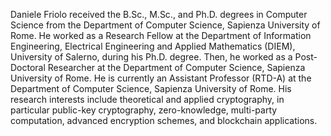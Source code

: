 Daniele Friolo received the B.Sc., M.Sc., and Ph.D. degrees in Computer Science from the Department of Computer Science, Sapienza University of Rome. He worked as a Research Fellow at the Department of Information Engineering, Electrical Engineering and Applied Mathematics (DIEM), University of Salerno, during his Ph.D. degree. Then, he worked as a Post-Doctoral Researcher at the Department of Computer Science, Sapienza University of Rome. He is currently an Assistant Professor (RTD-A) at the Department of Computer Science, Sapienza University of Rome.
His research interests include theoretical and applied cryptography, in particular public-key cryptography, zero-knowledge, multi-party computation, advanced encryption schemes, and blockchain applications.
